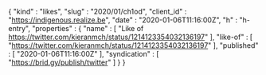 {
  "kind" : "likes",
  "slug" : "2020/01/ch1od",
  "client_id" : "https://indigenous.realize.be",
  "date" : "2020-01-06T11:16:00Z",
  "h" : "h-entry",
  "properties" : {
    "name" : [ "Like of https://twitter.com/kieranmch/status/1214123354032136197" ],
    "like-of" : [ "https://twitter.com/kieranmch/status/1214123354032136197" ],
    "published" : [ "2020-01-06T11:16:00Z" ],
    "syndication" : [ "https://brid.gy/publish/twitter" ]
  }
}

